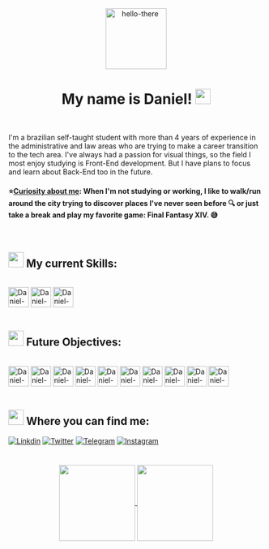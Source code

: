 <div display="block" align="center">
  <img height="120em" alt="hello-there" src="https://cdn.discordapp.com/attachments/673658623892914207/996865118367383632/5si19ng6ric11.gif">
  <h1>My name is Daniel! <img width="30px" src="https://raw.githubusercontent.com/kaueMarques/kaueMarques/master/hi.gif"></h1>
</div>

<br>

I'm a brazilian self-taught student with more than 4 years of experience in the administrative and law areas who are trying to make a career transition to the tech area. I've always had a passion for visual things, so the field I most enjoy studying is Front-End development. But I have plans to focus and learn about Back-End too in the future.

#### ⭐<ins>**Curiosity about me**</ins>: When I'm not studying or working, I like to walk/run around the city trying to discover places I've never seen before 🔍 or just take a break and play my favorite game: Final Fantasy XIV. 😅

<br>

## <img height="30px" src="https://emojipedia-us.s3.dualstack.us-west-1.amazonaws.com/thumbs/160/samsung/320/hammer-and-wrench_1f6e0-fe0f.png"> My current Skills:
<div style="display: inline_block"><br>
  <img align="center" alt="Daniel-Js" height="40" src="https://cdn.jsdelivr.net/gh/devicons/devicon/icons/javascript/javascript-original.svg">
  <img align="center" alt="Daniel-HTML" height="40" src="https://cdn.jsdelivr.net/gh/devicons/devicon/icons/html5/html5-original.svg">
  <img align="center" alt="Daniel-CSS" height="40" src="https://cdn.jsdelivr.net/gh/devicons/devicon/icons/css3/css3-original.svg">
</div><br>

## <img height="30px" src="https://emojipedia-us.s3.dualstack.us-west-1.amazonaws.com/thumbs/160/google/313/books_1f4da.png"> Future Objectives:
<div style="display: inline_block"><br>
  <img align="center" alt="Daniel-React" height="40" src="https://cdn.jsdelivr.net/gh/devicons/devicon/icons/react/react-original-wordmark.svg">
  <img align="center" alt="Daniel-Ts" height="40" src="https://cdn.jsdelivr.net/gh/devicons/devicon/icons/typescript/typescript-original.svg">
  <img align="center" alt="Daniel-Python" height="40" src="https://cdn.jsdelivr.net/gh/devicons/devicon/icons/python/python-original-wordmark.svg">
  <img align="center" alt="Daniel-PHP" height="40" src="https://cdn.jsdelivr.net/gh/devicons/devicon/icons/php/php-plain.svg">
  <img align="center" alt="Daniel-Vue" height="40" src="https://cdn.jsdelivr.net/gh/devicons/devicon/icons/vuejs/vuejs-original-wordmark.svg">
  <img align="center" alt="Daniel-NodeJs" height="40" src="https://cdn.jsdelivr.net/gh/devicons/devicon/icons/nodejs/nodejs-plain-wordmark.svg">
  <img align="center" alt="Daniel-C" height="40" src="https://cdn.jsdelivr.net/gh/devicons/devicon/icons/c/c-original.svg">
  <img align="center" alt="Daniel-MySQL" height="40" src="https://cdn.jsdelivr.net/gh/devicons/devicon/icons/mysql/mysql-original-wordmark.svg">
  <img align="center" alt="Daniel-AWS" height="40" src="https://img.icons8.com/color/72/amazon-web-services.png">
  <img align="center" alt="Daniel-Angular" height="40" src="https://cdn.jsdelivr.net/gh/devicons/devicon/icons/angularjs/angularjs-original.svg">
</div><br>

## <img height="30px" src="https://emojipedia-us.s3.dualstack.us-west-1.amazonaws.com/thumbs/160/facebook/65/mobile-phone_1f4f1.png"> Where you can find me:
[![Linkdin](https://img.shields.io/badge/LinkedIn-0077B5?style=for-the-badge&logo=linkedin&logoColor=white)](https://www.linkedin.com/in/araujodanield/)
[![Twitter](https://img.shields.io/badge/Twitter-1DA1F2?style=for-the-badge&logo=twitter&logoColor=white)](https://twitter.com/araujodanield)
[![Telegram](https://img.shields.io/badge/Telegram-2CA5E0?style=for-the-badge&logo=telegram&logoColor=white)](https://t.me/araujodanield)
[![Instagram](https://img.shields.io/badge/Instagram-E4405F?style=for-the-badge&logo=instagram&logoColor=white)](https://www.instagram.com/araujodanield/)

#

<div align="center">
  <a href="https://github.com/araujodanield">
  <img align="center" height="150em" src="https://github-readme-stats.vercel.app/api?username=araujodanield&show_icons=true&theme=tokyonight&include_all_commits=true&count_private=true"/>
  <img align="center" height="150em" src="https://github-readme-stats.vercel.app/api/top-langs/?username=araujodanield&layout=compact&langs_count=7&theme=tokyonight"/>
</div>
